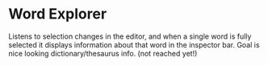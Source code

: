 # Word Explorer

Listens to selection changes in the editor, and when a single word is fully
selected it displays information about that word in the inspector bar. Goal is
nice looking dictionary/thesaurus info. (not reached yet!)
